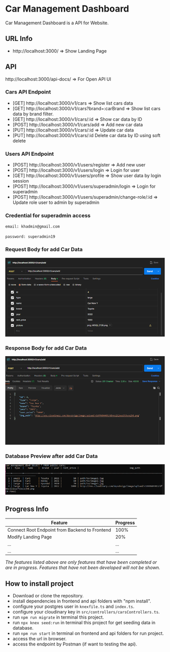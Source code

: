 # Car Management Dashboard

Car Management Dashboard is a API for Website.

## URL Info

- http://localhost:3000/ => Show Landing Page

## API

http://localhost:3000/api-docs/ => For Open API UI

### Cars API Endpoint

- [GET] http://localhost:3000/v1/cars => Show list cars data
- [GET] http://localhost:3000/v1/cars?brand=:carBrand => Show list cars data by brand filter.
- [GET] http://localhost:3000/v1/cars/:id => Show car data by ID
- [POST] http://localhost:3000/v1/cars/add => Add new car data
- [PUT] http://localhost:3000/v1/cars/:id => Update car data
- [PUT] http://localhost:3000/v1/cars/:id Delete car data by ID using soft delete

### Users API Endpoint

- [POST] http://localhost:3000/v1/users/register => Add new user
- [POST] http://localhost:3000/v1/users/login => Login for user
- [GET] http://localhost:3000/v1/users/profile => Show user data by login session
- [POST] http://localhost:3000/v1/users/superadmin/login => Login for superadmin
- [POST] http://localhost:3000/v1/users/superadmin/change-role/:id => Update role user to admin by superadmin

### Credential for superadmin access

```
email: khadmin@gmail.com

password: superadmin19
```

### Request Body for add Car Data

![req-body](./req-body.png)

### Response Body for add Car Data

![res-body](./res-body.png)

### Database Preview after add Car Data

![db-priview](./db-preview.png)

## Progress Info

| Feature                                        | Progress |
| ---------------------------------------------- | -------- |
| Connect Root Endpoint from Backend to Frontend | 100%     |
| Modify Landing Page                            | 20%      |
| ...                                            | ...      |
| ...                                            | ...      |

_The features listed above are only features that have been completed or are in progress. Features that have not been developed will not be shown._

## How to install project

- Download or clone the repository.
- install dependencies in frontend and api folders with "npm install".
- configure your postgres user in `knexfile.ts` and `index.ts`.
- configure your cloudinary key in `src/controllers/carsControllers.ts`.
- run `npm run migrate` in terminal this project.
- run `npx knex seed:run` in terminal this project for get seeding data in database.
- run `npm run start` in terminal on frontend and api folders for run project.
- access the url in browser.
- access the endpoint by Postman (if want to testing the api).
